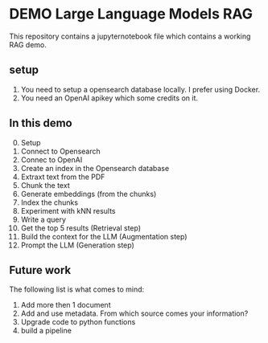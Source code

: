 # DEMO Large Language Models RAG

This repository contains a jupyternotebook file which contains a working RAG demo.

## setup

1. You need to setup a opensearch database locally. I prefer using Docker.
2. You need an OpenAI apikey which some credits on it.

## In this demo

0. Setup
1. Connect to Opensearch
2. Connec to OpenAI
3. Create an index in the Opensearch database
4. Extraxt text from the PDF
5. Chunk the text
6. Generate embeddings (from the chunks)
7. Index the chunks
8. Experiment with kNN results
9. Write a query
10. Get the top 5 results (Retrieval step)
11. Build the context for the LLM (Augmentation step)
12. Prompt the LLM (Generation step)

## Future work

The following list is what comes to mind:

1. Add more then 1 document
2. Add and use metadata. From which source comes your information?
3. Upgrade code to python functions
4. build a pipeline
